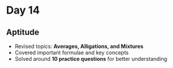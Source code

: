 # Day 14

## Aptitude

- Revised topics: **Averages, Alligations, and Mixtures**
- Covered important formulae and key concepts
- Solved around **10 practice questions** for better understanding
